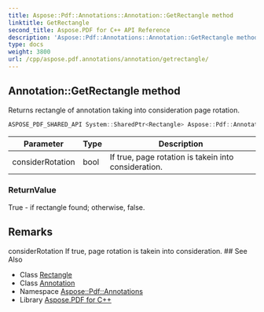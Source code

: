 ```yaml
---
title: Aspose::Pdf::Annotations::Annotation::GetRectangle method
linktitle: GetRectangle
second_title: Aspose.PDF for C++ API Reference
description: 'Aspose::Pdf::Annotations::Annotation::GetRectangle method. Returns rectangle of annotation taking into consideration page rotation in C++.'
type: docs
weight: 3800
url: /cpp/aspose.pdf.annotations/annotation/getrectangle/
---
```

## Annotation::GetRectangle method


Returns rectangle of annotation taking into consideration page rotation.

```cpp
ASPOSE_PDF_SHARED_API System::SharedPtr<Rectangle> Aspose::Pdf::Annotations::Annotation::GetRectangle(bool considerRotation)
```


| Parameter | Type | Description |
| --- | --- | --- |
| considerRotation | bool | If true, page rotation is takein into consideration. |

### ReturnValue

True - if rectangle found; otherwise, false.
## Remarks


<parameterlist kind="param">
  <parameteritem>
    <parameternamelist>
      <parametername>considerRotation</parametername>
    </parameternamelist>
    <parameterdescription>
      <para>If true, page rotation is takein into consideration.</para>
    </parameterdescription>
  </parameteritem>
</parameterlist>
## See Also

* Class [Rectangle](../../../aspose.pdf/rectangle/)
* Class [Annotation](../)
* Namespace [Aspose::Pdf::Annotations](../../)
* Library [Aspose.PDF for C++](../../../)

